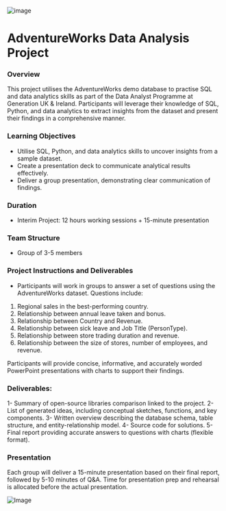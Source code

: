 ![image](https://github.com/zeidzen/Generation_Interim_Project/assets/36964163/02f64d6d-c986-4fc8-9c22-5bc75fafffe8)

# AdventureWorks Data Analysis Project

### Overview
This project utilises the AdventureWorks demo database to practise SQL and data analytics skills as part of the Data Analyst Programme at Generation UK & Ireland. Participants will leverage their knowledge of SQL, Python, and data analytics to extract insights from the dataset and present their findings in a comprehensive manner.

### Learning Objectives
- Utilise SQL, Python, and data analytics skills to uncover insights from a sample dataset.
- Create a presentation deck to communicate analytical results effectively.
- Deliver a group presentation, demonstrating clear communication of findings.

### Duration
- Interim Project: 12 hours working sessions + 15-minute presentation

### Team Structure
- Group of 3-5 members

### Project Instructions and Deliverables
- Participants will work in groups to answer a set of questions using the AdventureWorks dataset. Questions include:

1. Regional sales in the best-performing country.
2. Relationship between annual leave taken and bonus.
3. Relationship between Country and Revenue.
4. Relationship between sick leave and Job Title (PersonType).
5. Relationship between store trading duration and revenue.
6. Relationship between the size of stores, number of employees, and revenue.

Participants will provide concise, informative, and accurately worded PowerPoint presentations with charts to support their findings.


### Deliverables:
1- Summary of open-source libraries comparison linked to the project.
2- List of generated ideas, including conceptual sketches, functions, and key components.
3- Written overview describing the database schema, table structure, and entity-relationship model.
4- Source code for solutions.
5- Final report providing accurate answers to questions with charts (flexible format).

### Presentation
Each group will deliver a 15-minute presentation based on their final report, followed by 5-10 minutes of Q&A. Time for presentation prep and rehearsal is allocated before the actual presentation.

![Image](https://www.liquidplanner.com/wp-content/uploads/2019/04/HiRes-17.jpg)

